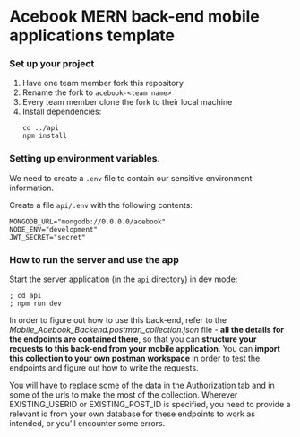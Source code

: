 # Acebook MERN back-end mobile applications template

### Set up your project

1. Have one team member fork this repository
2. Rename the fork to `acebook-<team name>`
3. Every team member clone the fork to their local machine
4. Install dependencies:
   ```
   cd ../api
   npm install
   ```
### Setting up environment variables.

We need to create a `.env` file to contain our sensitive environment information. 

Create a file `api/.env` with the following contents:

```
MONGODB_URL="mongodb://0.0.0.0/acebook"
NODE_ENV="development"
JWT_SECRET="secret"
```

### How to run the server and use the app

Start the server application (in the `api` directory) in dev mode:

```
; cd api
; npm run dev
```


In order to figure out how to use this back-end, refer to the *Mobile_Acebook_Backend.postman_collection.json* file - **all the details for the endpoints are contained there**, so that you can **structure your requests to this back-end from your mobile application**. You can **import this collection to your own postman workspace** in order to test the endpoints and figure out how to write the requests. 

You will have to replace some of the data in the Authorization tab and in some of the urls to make the most of the collection. Wherever EXISTING_USERID or EXISTING_POST_ID is specified, you need to provide a relevant id from your own database for these endpoints to work as intended, or you'll encounter some errors. 

